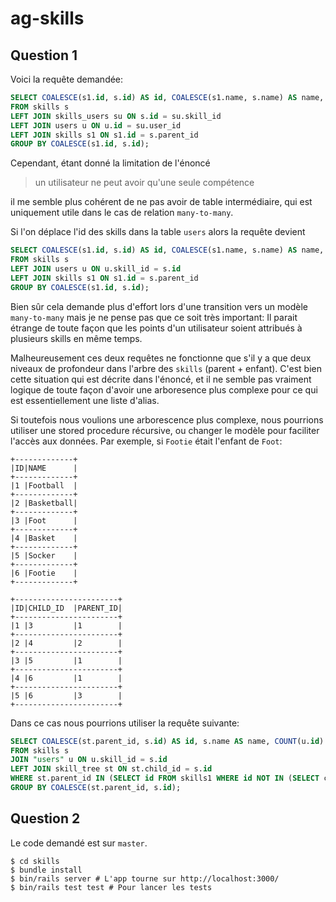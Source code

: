 # ag-skills

## Question 1

Voici la requête demandée:

```sql
SELECT COALESCE(s1.id, s.id) AS id, COALESCE(s1.name, s.name) AS name, COUNT(u.id) AS users_count, COALESCE(SUM(u.points), 0) AS points
FROM skills s
LEFT JOIN skills_users su ON s.id = su.skill_id
LEFT JOIN users u ON u.id = su.user_id
LEFT JOIN skills s1 ON s1.id = s.parent_id
GROUP BY COALESCE(s1.id, s.id);
```

Cependant, étant donné la limitation de l'énoncé

> un utilisateur ne peut avoir qu'une seule compétence

il me semble plus cohérent de ne pas avoir de table intermédiaire, qui est uniquement
utile dans le cas de relation `many-to-many`.

Si l'on déplace l'id des skills dans la table `users` alors la requête devient

```sql
SELECT COALESCE(s1.id, s.id) AS id, COALESCE(s1.name, s.name) AS name, COUNT(u.id) AS users_count, COALESCE(SUM(u.points), 0) AS points
FROM skills s
LEFT JOIN users u ON u.skill_id = s.id
LEFT JOIN skills s1 ON s1.id = s.parent_id
GROUP BY COALESCE(s1.id, s.id);
```

Bien sûr cela demande plus d'effort lors d'une transition vers un modèle `many-to-many`
mais je ne pense pas que ce soit très important: Il parait étrange de toute façon que les
points d'un utilisateur soient attribués à plusieurs skills en même temps.

Malheureusement ces deux requêtes ne fonctionne que s'il y a que deux niveaux de profondeur
dans l'arbre des `skills` (parent + enfant). C'est bien cette situation qui est décrite
dans l'énoncé, et il ne semble pas vraiment logique de toute façon d'avoir une arboresence
plus complexe pour ce qui est essentiellement une liste d'alias.

Si toutefois nous voulions une arborescence plus complexe, nous pourrions utiliser une
stored procedure récursive, ou changer le modèle pour faciliter l'accès aux données.
Par exemple, si `Footie` était l'enfant de `Foot`:

```
+-------------+
|ID|NAME      |
+-------------+
|1 |Football  |
+-------------+
|2 |Basketball|
+-------------+
|3 |Foot      |
+-------------+
|4 |Basket    |
+-------------+
|5 |Socker    |
+-------------+
|6 |Footie    |
+-------------+

+-----------------------+
|ID|CHILD_ID  |PARENT_ID|
+-----------------------+
|1 |3         |1        |
+-----------------------+
|2 |4         |2        |
+-----------------------+
|3 |5         |1        |
+-----------------------+
|4 |6         |1        |
+-----------------------+
|5 |6         |3        |
+-----------------------+
```

Dans ce cas nous pourrions utiliser la requête suivante:

```sql
SELECT COALESCE(st.parent_id, s.id) AS id, s.name AS name, COUNT(u.id) AS users_count, SUM(u.points) AS points
FROM skills s
JOIN "users" u ON u.skill_id = s.id
LEFT JOIN skill_tree st ON st.child_id = s.id
WHERE st.parent_id IN (SELECT id FROM skills1 WHERE id NOT IN (SELECT child_id FROM skill_tree)) OR st.parent_id IS NULL
GROUP BY COALESCE(st.parent_id, s.id);
```

## Question 2

Le code demandé est sur `master`.

```shell
$ cd skills
$ bundle install
$ bin/rails server # L'app tourne sur http://localhost:3000/
$ bin/rails test test # Pour lancer les tests
```
